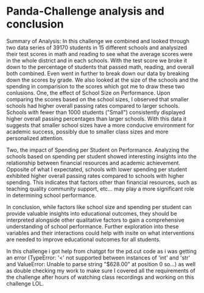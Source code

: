 # Panda-Challenge analysis and conclusion

Summary of Analysis:
In this challenge we combined and looked through two data series of 39170 students in 15 different schools and analysized their test scores in math and reading to see what the average scores were in the whole district and in each schools. With the test score we broke it down to the percentage of students that passed math, reading, and overall both combined. Even went in further to break down our data by breaking down the scores by grade. We also looked at the size of the schools and the spending in comparision to the scores which got me to draw these two conlusions.
One, the effect of School Size on Performance. Upon comparing the scores based on the school sizes, I observed that smaller schools had higher overall passing rates compared to larger schools. Schools with fewer than 1000 students ("Small") consistently displayed higher overall passing percentages than larger schools. With this data it suggests that smaller school sizes have a more conducive environment for academic success, possibly due to smaller class sizes and more personalized attention.

Two, the impact of Spending per Student on Performance. Analyzing the schools based on spending per student showed interesting insights into the relationship between financial resources and academic achievement. Opposite of what I expectated, schools with lower spending per student exhibited higher overall passing rates compared to schools with higher spending. This indicates that factors other than financial resources, such as teaching quality community support, etc... may play a more significant role in determining school performance.

In conclusion, while factors like school size and spending per student can provide valuable insights into educational outcomes, they should be interpreted alongside other qualitative factors to gain a comprehensive understanding of school performance. Further exploration into these variables and their interactions could help with insite on what interventions are needed to improve educational outcomes for all students.


In this challenge i got help from chatgpt for the pd.cut code as i was getting an error (TypeError: '<' not supported between instances of 'int' and 'str' and ValueError: Unable to parse string "$628.00" at position 0 so...) as well as double checking my work to make sure I covered all the requirements of the challenge after hours of watching class recordings and working on this challenge LOL.
